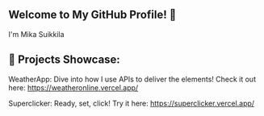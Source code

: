 ## Welcome to My GitHub Profile! 👋
I'm Mika Suikkila

## 🔭 Projects Showcase:
WeatherApp: Dive into how I use APIs to deliver the elements! Check it out here: https://weatheronline.vercel.app/

Superclicker: Ready, set, click! Try it here: https://superclicker.vercel.app/

<!--
**Msuikkila/Msuikkila** is a ✨ _special_ ✨ repository because its `README.md` (this file) appears on your GitHub profile.

Here are some ideas to get you started:

- 🔭 I’m currently working on ...
- 🌱 I’m currently learning ...
- 👯 I’m looking to collaborate on ...
- 🤔 I’m looking for help with ...
- 💬 Ask me about ...
- 📫 How to reach me: ...
- 😄 Pronouns: ...
- ⚡ Fun fact: ...
-->
